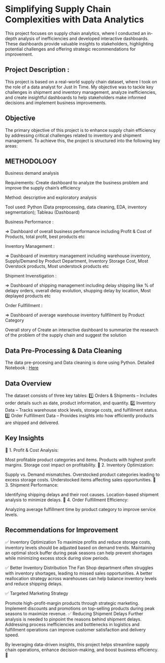# Simplifying Supply Chain Complexities with Data Analytics

This project focuses on supply chain analytics, where I conducted an in-depth analysis of inefficiencies and developed interactive dashboards. These dashboards provide valuable insights to stakeholders, highlighting potential challenges and offering strategic recommendations for improvement.


## Project Description :
This project is based on a real-world supply chain dataset, where I took on the role of a data analyst for Just In Time. My objective was to tackle key challenges in shipment and inventory management, analyze inefficiencies, and create insightful dashboards to help stakeholders make informed decisions and implement business improvements.

## Objective 
The primary objective of this project is to enhance supply chain efficiency by addressing critical challenges related to inventory and shipment management. To achieve this, the project is structured into the following key areas:


## METHODOLOGY

Business demand analysis

Requirements: Create dashboard to analyze the business problem and improve the supply chain’s efficiency

Method: descriptive and exploratory analysis

Tool used: Python (Data preprocessing, data cleaning, EDA, inventory segmentation); Tableau (Dashboard)

Business Performance : 

=> Dashboard of overall business performance including Profit & Cost of Products, total profit, best products etc 

Inventory Management :

=> Dashboard of inventory management including warehouse inventory, Supply/Demand by Product Department, Inventory Storage Cost, Most Overstock products, Most understock products etc

Shipment Invenstigation :

=> Dashboard of shipping management including delay shipping like % of delapy orders, overall delay evolution, shupping delay by location, Most deplayed products etc 

Order Fullfillment : 

=> Dashboard of average warehouse inventory fullfilment by Product Category

Overall story of Create an interactive dashboard to summarize the research of the problem of the supply chain and suggest the solution

## Data Pre-Processing & Data Cleaning 

The data pre-procesing and Data cleaning is done using Python. 
Detailed Notebook : [Here](https://github.com/poojapatel26/Supply-Chain-Analytics/blob/main/Supply_Chain_Analytics.ipynb)

## Data Overview 
The dataset consists of three key tables: 
1️⃣ Orders & Shipments – Includes order details such as date, product information, and quantity. 
2️⃣ Inventory Data – Tracks warehouse stock levels, storage costs, and fulfillment status. 
3️⃣ Order Fulfillment Data – Provides insights into how efficiently products are shipped and delivered.
## Key Insights 
📌 1. Profit & Cost Analysis:

Most profitable product categories and items. Products with highest profit margins. Storage cost impact on profitability.
 📌 2. Inventory Optimization:

Supply vs. Demand mismatches. Overstocked product categories leading to excess storage costs. Understocked items affecting sales opportunities. 
📌 3. Shipment Performance:

Identifying shipping delays and their root causes. Location-based shipment analysis to minimize delays. 
📌 4. Order Fulfillment Efficiency:

Analyzing average fulfillment time by product category to improve service levels.

## Recommendations for Improvement

✅ Inventory Optimization To maximize profits and reduce storage costs, inventory levels should be adjusted based on demand trends. Maintaining an optimal stock buffer during peak seasons can help prevent shortages while minimizing excess stock during slow periods.

✅ Better Inventory Distribution The Fan Shop department often struggles with inventory shortages, leading to missed sales opportunities. A better reallocation strategy across warehouses can help balance inventory levels and reduce shipping delays.

✅ Targeted Marketing Strategy

Promote high-profit-margin products through strategic marketing. Implement discounts and promotions on top-selling products during peak seasons to maximize revenue. 
✅ Reducing Shipment Delays Further analysis is needed to pinpoint the reasons behind shipment delays. Addressing process inefficiencies and bottlenecks in logistics and fulfillment operations can improve customer satisfaction and delivery speed.

By leveraging data-driven insights, this project helps streamline supply chain operations, enhance decision-making, and boost business efficiency. 🚀
